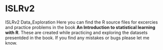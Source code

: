 # ISLRv2
ISLRv2 Data_Exploration 
Here you can find the R source files for excercies and practice problems in the book **An Introduction to statistical learning with R**.
These are created while practicing and exploring the datasets presentded in the book.
If you find any mistakes or bugs please let me know. 



